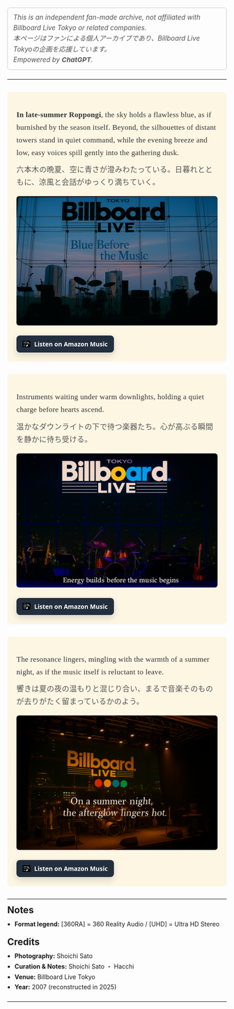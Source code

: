 <style>
h1:first-of-type {
  display: none;
}
</style>
<style>
  /* 二言語リスト共通 */
  ul.bidi{ padding-left:1.2em; margin-top:0; }
  ul.bidi > li{ margin:.4rem 0; line-height:1.55; }
  .jp{ color:#444; display:block; margin-top:.15rem; }  /* 日本語行 */
</style>

<p style="color:#555;
          font-size:.95rem;
          line-height:1.6;
          font-style:italic;
          margin:.75rem 0 1.25rem;
          border:1px solid #ccc;
          padding:.6rem .8rem;
          border-radius:6px;">
  This is an independent fan-made archive, not affiliated with Billboard Live Tokyo or related companies.<br>
  <span style="color:#555;">本ページはファンによる個人アーカイブであり、Billboard Live Tokyoの企画を応援しています。</span><br>
  Empowered by <b>ChatGPT</b>.
</p>

<hr style="border:none;border-top:1px solid #e5e5e5;margin:1.25rem 0 1rem;">

# Aug-19-2007 — Billboard Live Tokyo [360RA/UHD]

<!-- Block 1: Blue Before the Music -->
<div style="background-color:#fdf6e3; padding:1.5em; border-radius:8px; margin:2em 0;">
  <div style="font-family:'Georgia', serif; font-size:1.22em; line-height:1.7; font-weight:500; letter-spacing:0.3px; color:#333; margin-bottom:1em;">
    <p style="margin-bottom:0.6em;">
      <strong>In late-summer Roppongi</strong>, the sky holds a flawless blue, as if burnished by the season itself.
      Beyond, the silhouettes of distant towers stand in quiet command, while the evening breeze and low, easy voices
      spill gently into the gathering dusk.
    </p>
    <p style="margin:0; color:#555;">
      六本木の晩夏、空に青さが澄みわたっている。日暮れとともに、涼風と会話がゆっくり満ちていく。
    </p>
  </div>
  <img src="images/blue-before-the-music.jpg" alt="Blue Before the Music"
       style="max-width:100%; height:auto; border-radius:6px; margin-bottom:1.2em;">
  <div style="margin-top:.25em;">
    <a href="https://music.amazon.co.jp/user-playlists/cde5675021a04698ba0e51c0a7b7bc13jajp?ref=dm_sh_5646-30f6-5901-975e-21550&tag=shoichi-22"
       target="_blank" rel="sponsored nofollow noopener"
       style="display:inline-flex;align-items:center;gap:.55rem;
              background:#232F3E;color:#fff;text-decoration:none;
              padding:10px 14px;border-radius:8px;font-weight:700;
              font-family:system-ui,-apple-system,'Segoe UI',Roboto,'Helvetica Neue',Arial,sans-serif;
              box-shadow:0 6px 16px rgba(35,47,62,.18);">
      <img src="images/music-note-icon.png" alt="" style="width:18px;height:18px;object-fit:contain;filter:invert(1);">
      <span>Listen on Amazon Music</span>
    </a>
  </div>
</div>


<!-- Block 2: Before the Passion Unfolds -->
<div style="background-color:#fdf6e3; padding:1.5em; border-radius:8px; margin:2em 0;">
  <div style="font-family:'Georgia', serif; font-size:1.22em; line-height:1.7; font-weight:500; letter-spacing:0.3px; color:#333; margin-bottom:1em;">
    <p style="margin-bottom:0.6em;">
      Instruments waiting under warm downlights, holding a quiet charge before hearts ascend.
    </p>
    <p style="margin:0; color:#555;">
      温かなダウンライトの下で待つ楽器たち。心が高ぶる瞬間を静かに待ち受ける。
    </p>
  </div>
  <img src="images/before-the-passion-unfolds.jpg" alt="Before the Passion Unfolds"
       style="max-width:100%; height:auto; border-radius:6px; margin-bottom:1.2em;">
  <div style="margin-top:.25em;">
    <a href="https://music.amazon.co.jp/user-playlists/cde5675021a04698ba0e51c0a7b7bc13jajp?ref=dm_sh_5646-30f6-5901-975e-21550&tag=shoichi-22"
       target="_blank" rel="sponsored nofollow noopener"
       style="display:inline-flex;align-items:center;gap:.55rem;
              background:#232F3E;color:#fff;text-decoration:none;
              padding:10px 14px;border-radius:8px;font-weight:700;
              font-family:system-ui,-apple-system,'Segoe UI',Roboto,'Helvetica Neue',Arial,sans-serif;
              box-shadow:0 6px 16px rgba(35,47,62,.18);">
      <img src="images/music-note-icon.png" alt="" style="width:18px;height:18px;object-fit:contain;filter:invert(1);">
      <span>Listen on Amazon Music</span>
    </a>
  </div>
</div>


<!-- Block 3: Echoes Melt into the Summer Night -->
<div style="background-color:#fdf6e3; padding:1.5em; border-radius:8px; margin:2em 0;">
  <div style="font-family:'Georgia', serif; font-size:1.22em; line-height:1.7; font-weight:500; letter-spacing:0.3px; color:#333; margin-bottom:1em;">
    <p style="margin-bottom:0.6em;">
      The resonance lingers, mingling with the warmth of a summer night, as if the music itself is reluctant to leave.
    </p>
    <p style="margin:0; color:#555;">
      響きは夏の夜の温もりと混じり合い、まるで音楽そのものが去りがたく留まっているかのよう。
    </p>
  </div>
  <img src="images/echoes-and-afterimages.jpg" alt="Echoes Melt into the Summer Night"
       style="max-width:100%; height:auto; border-radius:6px; margin-bottom:1.2em;">
  <div style="margin-top:.25em;">
    <a href="https://music.amazon.co.jp/user-playlists/cde5675021a04698ba0e51c0a7b7bc13jajp?ref=dm_sh_5646-30f6-5901-975e-21550&tag=shoichi-22"
       target="_blank" rel="sponsored nofollow noopener"
       style="display:inline-flex;align-items:center;gap:.55rem;
              background:#232F3E;color:#fff;text-decoration:none;
              padding:10px 14px;border-radius:8px;font-weight:700;
              font-family:system-ui,-apple-system,'Segoe UI',Roboto,'Helvetica Neue',Arial,sans-serif;
              box-shadow:0 6px 16px rgba(35,47,62,.18);">
      <img src="images/music-note-icon.png" alt="" style="width:18px;height:18px;object-fit:contain;filter:invert(1);">
      <span>Listen on Amazon Music</span>
    </a>
  </div>
</div>


<hr style="border:none;border-top:1px solid #e5e5e5;margin:1.75rem 0 .75rem;">

<h2 style="margin:.25rem 0 .5rem;">Notes</h2>
<ul style="padding-left:1.2em;margin:.25rem 0 1rem;line-height:1.7;">
  <li><strong>Format legend:</strong> [360RA] = 360 Reality Audio / [UHD] = Ultra HD Stereo</li>
</ul>

<h2 style="margin:1rem 0 .5rem;">Credits</h2>
<ul style="padding-left:1.2em;margin:.25rem 0 1.25rem;line-height:1.7;">
  <li><strong>Photography:</strong> Shoichi Sato</li>
  <li><strong>Curation &amp; Notes:</strong> Shoichi Sato ・ Hacchi</li>
  <li><strong>Venue:</strong> Billboard Live Tokyo</li>
  <li><strong>Year:</strong> 2007 (reconstructed in 2025)</li>
</ul>

<hr style="border:none;border-top:1px solid #e5e5e5;margin:1.25rem 0 1rem;">

<div style="display:flex;align-items:center;gap:12px;flex-wrap:wrap;margin:.25rem 0 1.25rem;">
<!-- Amazon Music ボタン -->
<!--
  <a href="https://music.amazon.co.jp/user-playlists/cde5675021a04698ba0e51c0a7b7bc13jajp?ref=dm_sh_5646-30f6-5901-975e-21550&tag=shoichi-22"
     target="_blank" rel="sponsored nofollow noopener"
     style="display:inline-flex;align-items:center;gap:.55rem;
            background:#232F3E;color:#fff;text-decoration:none;
            padding:10px 14px;border-radius:8px;font-weight:700;
            font-family:system-ui,-apple-system,'Segoe UI',Roboto,'Helvetica Neue',Arial,sans-serif;
            box-shadow:0 6px 16px rgba(35,47,62,.18);
            transition:transform .08s ease,filter .2s ease;">
    <img src="images/music-note-icon.png" alt="" style="width:18px;height:18px;filter:invert(1);">
    <span>Listen on Amazon Music</span>
  </a>
-->
  <!-- アフィリエイト表記（英・日2段） -->
<!--
  <div style="font-size:.92rem;line-height:1.45;min-width:260px;color:#555;">
    <div>As an Amazon Associate I earn from qualifying purchases.</div>
    <div>当サイトはAmazonアソシエイト・プログラムの参加者です。適格販売により収入を得る場合があります。</div>
  </div>
</div>
-->
